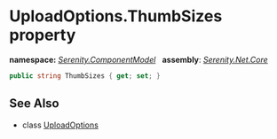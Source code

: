 # UploadOptions.ThumbSizes property
**namespace:** *[Serenity.ComponentModel](../../README.md#serenity.componentmodel-namespace)*   **assembly**: *[Serenity.Net.Core](../../README.md)*

```csharp
public string ThumbSizes { get; set; }
```

## See Also

* class [UploadOptions](../UploadOptions.md)